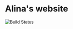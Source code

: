# Alina's website
[![Build Status](https://travis-ci.org/ic4f/alina.svg?branch=master)](https://travis-ci.org/ic4f/alina)

